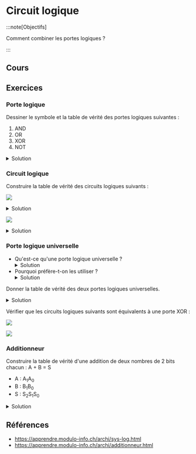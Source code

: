 # Circuit logique

:::note[Objectifs]

Comment combiner les portes logiques ?

:::

## Cours

<Reaveal name="1m-arch-circuit" />

## Exercices

### Porte logique

Dessiner le symbole et la table de vérité des portes logiques suivantes :

1. AND
2. OR
3. XOR
4. NOT

<details>
<summary>Solution</summary>

| Nom |                                    Symbole                                     |
| :-: | :----------------------------------------------------------------------------: |
| AND | ![](https://upload.wikimedia.org/wikipedia/commons/8/8c/Logic-gate-and-us.svg) |
| OR  |    ![](https://upload.wikimedia.org/wikipedia/commons/4/4c/Or-gate-en.svg)     |
| XOR |    ![](https://upload.wikimedia.org/wikipedia/commons/6/6d/Xor-gate-en.svg)    |
| NOT |    ![](https://upload.wikimedia.org/wikipedia/commons/9/9f/Not-gate-en.svg)    |

| &nbsp;A&nbsp; | &nbsp;B&nbsp; | AND |      OR       | XOR | NOT |
| :-----------: | :-----------: | :-: | :-----------: | :-: | :-: |
|       0       |       0       |  0  | &nbsp;0&nbsp; |  0  |  1  |
|       0       |       1       |  0  |       1       |  1  |  1  |
|       1       |       0       |  0  |       1       |  1  |  0  |
|       1       |       1       |  1  |       1       |  0  |  0  |

</details>

### Circuit logique

Construire la table de vérité des circuits logiques suivants :

![](/1m-arch/circuit-ex-1.svg)

<details>
<summary>Solution</summary>

| &nbsp;A&nbsp; | &nbsp;B&nbsp; | &nbsp;C&nbsp; | &nbsp;X&nbsp; | &nbsp;Y&nbsp; |
| :-----------: | :-----------: | :-----------: | :-----------: | :-----------: |
|       0       |       0       |       0       |       0       |       0       |
|       0       |       0       |       1       |       1       |       1       |
|       0       |       1       |       0       |       0       |       0       |
|       0       |       1       |       1       |       1       |       1       |
|       1       |       0       |       0       |       0       |       0       |
|       1       |       0       |       1       |       1       |       1       |
|       1       |       1       |       0       |       1       |       0       |
|       1       |       1       |       1       |       1       |       1       |

[Simulateur](https://logic.modulo-info.ch/?mode=tryout&data=N4NwXAbANAxg9gWwA5wHYFNUBcDOZgCWqADPlgJ5LpgDkRNUKeA2hAKxQAsbAulAQBMwxKKgCGCajQCCNAL79UARjKUp9RnBbsoADl78hS0RKkAheYoBMqqrQ1MwrDkqsHBYKycm0AwpbFUAVJgCjsaQIEGR2YlCBF2PiInAGYuPjgAVywwNgU4ACcQsKlC6K0nK3ioAHZ3VCdoGozssF187OK1WiyscpYUlJE6pKEATm8pAA1LXpVQ7ppe-tShqFd3IxFxHxoATXkFAHcCAvQWZhEUvlj0qGYOCBuvZvvdKDHn9eIeHjkgA)

</details>

![](/1m-arch/circuit-ex-2.svg)

<details>
<summary>Solution</summary>

| &nbsp;A&nbsp; | &nbsp;B&nbsp; | &nbsp;C&nbsp; | &nbsp;X&nbsp; | &nbsp;Y&nbsp; |
| :-----------: | :-----------: | :-----------: | :-----------: | :-----------: |
|       0       |       0       |       0       |       1       |       0       |
|       0       |       0       |       1       |       1       |       0       |
|       0       |       1       |       0       |       1       |       0       |
|       0       |       1       |       1       |       1       |       0       |
|       1       |       0       |       0       |       0       |       0       |
|       1       |       0       |       1       |       0       |       1       |
|       1       |       1       |       0       |       0       |       1       |
|       1       |       1       |       1       |       0       |       0       |

[Simulateur](https://logic.modulo-info.ch/?mode=tryout&data=N4NwXAbANAxg9gWwA5wHYFNUBcDOZgCWqADPlgJ5LpgDkRNUKeA2hAKxQAsbAulAQBMwxKKgCGCajQCCNAL79UARjKUp9RnBbsoADl78hS0RKkAheYoBMqqrQ1MwrDkqsHBYKycm0AwpbgAVyxSYAo7GiCsBkdmAGYlDm4+DwBObykADQDglTC1WiiYrScEjlT3IxFxHxoATUtUOBDbKSbozRYrbi53VDAlYyiBqwUADzgAJ1DwqQnJ4pYlHSViPqclOKglTj5hxIUxVAEZgpojgUWnbvL15mXtgHY94IHdOQUAdwJJ9BZmESDPgA7YQYHGTbArw7cEuZ5Qe66bbEcFeVI8HhyIA)

</details>

### Porte logique universelle

- Qu'est-ce qu'une porte logique universelle ?
  <details><summary>Solution</summary>Une porte logique universelle est une porte logique qui peut être utilisée pour reproduire toutes les autres portes logiques.</details>
- Pourquoi préfère-t-on les utiliser ?
  <details><summary>Solution</summary>Elles permettent de fabriquer qu'un seul type de porte pour faire tous les circuits logiques possible.</details>

Donner la table de vérité des deux portes logiques universelles.

<details>
<summary>Solution</summary>

| &nbsp;A&nbsp; | &nbsp;B&nbsp; | NAND | NOR |
| :-----------: | :-----------: | :--: | :-: |
|       0       |       0       |  1   |  1  |
|       0       |       1       |  1   |  0  |
|       1       |       0       |  1   |  0  |
|       1       |       1       |  0   |  0  |

</details>

Vérifier que les circuits logiques suivants sont équivalents à une porte XOR :

![](https://upload.wikimedia.org/wikipedia/commons/f/fa/XOR_from_NAND.svg)

![](https://upload.wikimedia.org/wikipedia/commons/e/e3/XOR_from_NOR.svg)

### Additionneur

Construire la table de vérité d'une addition de deux nombres de 2 bits chacun : A + B = S

- A : A<sub>1</sub>A<sub>0</sub>
- B : B<sub>1</sub>B<sub>0</sub>
- S : S<sub>2</sub>S<sub>1</sub>S<sub>0</sub>

<details>
<summary>Solution</summary>

| A<sub>1</sub> | A<sub>0</sub> | B<sub>1</sub> | B<sub>0</sub> | S<sub>2</sub> | S<sub>1</sub> | S<sub>0</sub> |
| :-----------: | :-----------: | :-----------: | :-----------: | :-----------: | :-----------: | :-----------: |
|       0       |       0       |       0       |       0       |       0       |       0       |       0       |
|       0       |       0       |       0       |       1       |       0       |       0       |       1       |
|       0       |       0       |       1       |       0       |       0       |       1       |       0       |
|       0       |       0       |       1       |       1       |       0       |       1       |       1       |
|       0       |       1       |       0       |       0       |       0       |       0       |       1       |
|       0       |       1       |       0       |       1       |       0       |       1       |       0       |
|       0       |       1       |       1       |       0       |       0       |       1       |       1       |
|       0       |       1       |       1       |       1       |       1       |       0       |       0       |
|       1       |       0       |       0       |       0       |       0       |       1       |       0       |
|       1       |       0       |       0       |       1       |       0       |       1       |       1       |
|       1       |       0       |       1       |       0       |       1       |       0       |       0       |
|       1       |       0       |       1       |       1       |       1       |       0       |       1       |
|       1       |       1       |       0       |       0       |       0       |       1       |       1       |
|       1       |       1       |       0       |       1       |       1       |       0       |       0       |
|       1       |       1       |       1       |       0       |       1       |       0       |       1       |
|       1       |       1       |       1       |       1       |       1       |       1       |       0       |

</details>

## Références

- https://apprendre.modulo-info.ch/archi/sys-log.html
- https://apprendre.modulo-info.ch/archi/additionneur.html
